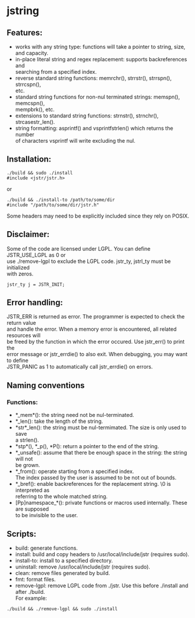 # jstring

## Features:
- works with any string type: functions will take a pointer to string, size,<br>
and capacity.<br>
- in-place literal string and regex replacement: supports backreferences and<br>
searching from a specified index.<br>
- reverse standard string functions: memrchr\(\), strrstr\(\), strrspn\(\), strrcspn\(\),<br>
etc.<br>
- standard string functions for non-nul terminated strings: memspn\(\), memcspn\(\),<br>
mempbrk\(\), etc.<br>
- extensions to standard string functions: strnstr\(\), strnchr\(\), strcasestr\_len\(\).<br>
- string formatting: asprintf\(\) and vsprintfstrlen\(\) which returns the number<br>
of characters vsprintf will write excluding the nul.<br>

## Installation:

```
./build && sudo ./install
#include <jstr/jstr.h>
```

or<br>

```
./build && ./install-to /path/to/some/dir
#include "/path/to/some/dir/jstr.h"
```

Some headers may need to be explicitly included since they rely on POSIX.<br>

## Disclaimer:
Some of the code are licensed under LGPL. You can define JSTR\_USE\_LGPL as 0 or<br>
use ./remove-lgpl to exclude the LGPL code. jstr\_ty, jstrl\_ty must be initialized<br>
with zeros.<br>

```
jstr_ty j = JSTR_INIT;
```

## Error handling:
JSTR\_ERR is returned as error. The programmer is expected to check the return value<br>
and handle the error. When a memory error is encountered, all related resources will<br>
be freed by the function in which the error occured. Use jstr\_err\(\) to print the<br>
error message or jstr\_errdie\(\) to also exit. When debugging, you may want to define<br>
JSTR\_PANIC as 1 to automatically call jstr\_errdie\(\) on errors.<br>

## Naming conventions
### Functions:
- \*\_mem\*\(\): the string need not be nul-terminated.<br>
- \*\_len\(\): take the length of the string.<br>
- \*str\*\_len\(\): the string must be nul-termimated. The size is only used to save<br>
a strlen\(\).<br>
- \*stp\*\(\), \*\_p\(\), \*P\(\): return a pointer to the end of the string.<br>
- \*\_unsafe\(\): assume that there be enough space in the string: the string will not<br>
be grown.<br>
- \*\_from\(\): operate starting from a specified index.<br>
The index passed by the user is assumed to be not out of bounds.<br>
- \*\_bref\(\): enable backreferences for the replacement string. \0 is interpreted as<br>
referring to the whole matched string.<br>
- [Pp]namespace\_\*\(\): private functions or macros used internally. These are supposed<br>
to be invisible to the user.<br>

## Scripts:
- build: generate functions.<br>
- install: build and copy headers to /usr/local/include/jstr \(requires sudo\).<br>
- install-to: install to a specified directory.<br>
- uninstall: remove /usr/local/include/jstr \(requires sudo\).<br>
- clean: remove files generated by build.<br>
- fmt: format files.<br>
- remove-lgpl: remove LGPL code from ./jstr. Use this before ./install and<br>
after ./build.<br>
For example:<br>

```
./build && ./remove-lgpl && sudo ./install
```
